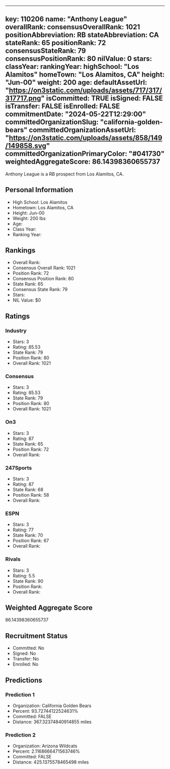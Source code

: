 ---
  key: 110206
  name: "Anthony League"
  overallRank: 
  consensusOverallRank: 1021
  positionAbbreviation: RB
  stateAbbreviation: CA
  stateRank: 65
  positionRank: 72
  consensusStateRank: 79
  consensusPositionRank: 80
  nilValue: 0
  stars: 
  classYear: 
  rankingYear: 
  highSchool: "Los Alamitos"
  homeTown: "Los Alamitos, CA"
  height: "Jun-00"
  weight: 200
  age: 
  defaultAssetUrl: "https://on3static.com/uploads/assets/717/317/317717.png"
  isCommitted: TRUE
  isSigned: FALSE
  isTransfer: FALSE
  isEnrolled: FALSE
  commitmentDate: "2024-05-22T12:29:00"
  committedOrganizationSlug: "california-golden-bears"
  committedOrganizationAssetUrl: "https://on3static.com/uploads/assets/858/149/149858.svg"
  committedOrganizationPrimaryColor: "#041730"
  weightedAggregateScore: 86.14398360655737
  ---
  
  Anthony League is a RB prospect from Los Alamitos, CA.
  
  ## Personal Information
  - High School: Los Alamitos
  - Hometown: Los Alamitos, CA
  - Height: Jun-00
  - Weight: 200 lbs
  - Age: 
  - Class Year: 
  - Ranking Year: 
  
  ## Rankings
  - Overall Rank: 
  - Consensus Overall Rank: 1021
  - Position Rank: 72
  - Consensus Position Rank: 80
  - State Rank: 65
  - Consensus State Rank: 79
  - Stars: 
  - NIL Value: $0
  
  ## Ratings
  
  ### Industry
  - Stars: 3
  - Rating: 85.53
  - State Rank: 79
  - Position Rank: 80
  - Overall Rank: 1021
  
  ### Consensus
  - Stars: 3
  - Rating: 85.53
  - State Rank: 79
  - Position Rank: 80
  - Overall Rank: 1021
  
  ### On3
  - Stars: 3
  - Rating: 87
  - State Rank: 65
  - Position Rank: 72
  - Overall Rank: 
  
  ### 247Sports
  - Stars: 3
  - Rating: 87
  - State Rank: 68
  - Position Rank: 58
  - Overall Rank: 
  
  ### ESPN
  - Stars: 3
  - Rating: 77
  - State Rank: 70
  - Position Rank: 67
  - Overall Rank: 
  
  ### Rivals
  - Stars: 3
  - Rating: 5.5
  - State Rank: 90
  - Position Rank: 
  - Overall Rank: 
  
  ## Weighted Aggregate Score
  86.14398360655737
  
  ## Recruitment Status
  - Committed: No
  - Signed: No
  - Transfer: No
  - Enrolled: No
  
  
  
  ## Predictions
  
  ### Prediction 1
  - Organization: California Golden Bears
  - Percent: 93.72744122524631%
  - Committed: FALSE
  - Distance: 367.32374840914855 miles
  
  ### Prediction 2
  - Organization: Arizona Wildcats
  - Percent: 2.1168666471563746%
  - Committed: FALSE
  - Distance: 425.1375578465498 miles
  